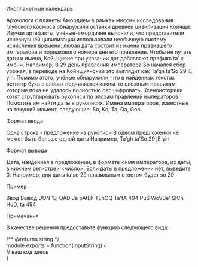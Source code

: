 Инопланетный календарь

Археологи с планеты Амордием в рамках миссии исследования глубокого космоса обнаружили останки древней цивилизации Койчщи.
Изучая артефакты, учёные-амордияне выяснили, что представители исчезнувшей цивилизации использовали необычную систему исчисления времени: любая дата состоит из имени правившего императора и порядкового номера дня его правления.
Чтобы не путать даты и имена, Койчщияне при указании дат добавляют префикс ta’ к имени.
Например, В 29 день правления императора So начался сбор урожая, в переводе на Койчщиянский это выглядит как Ta’gh ta’So 29 jE yin.
Помимо этого, учёные обнаружили, что в найденных текстах регистр букв в словах подчиняется каким-то сложным правилам, которые пока не удалось полностью расшифровать.
Ксеноисторики хотят сгруппировать рукописи по эпохам правлений императоров. Помогите им найти даты в рукописях.
Имена императоров, известные на текущий момент, следующие: So, Ko, Ta, Qa, Goo.

Формат ввода

Одна строка - предложение из рукописи
В одном предложении не может быть больше одной даты
Например, Ta’gh ta’So 29 jE yin

Формат вывода

Дата, найденная в предложении, в формате <имя императора, из даты, в нижнем регистре> <число>. Если даты в предложении нет, выведите 0.
Например, для даты ta'so 29 правильным ответом будет so 29

Пример

Ввод	Вывод
DUN 'Ej QAD Je pAtLh TLhOQ Ta'tA 494 PuS WoVBe' SICh HuD,
ta 494

Примечания

В качестве решения предоставьте функцию следующего вида:

/** @returns string */  
module.exports = function(inputString) {  
   // ваш код здесь  
}
